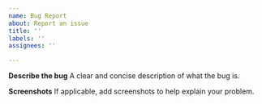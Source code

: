 ```yaml
---
name: Bug Report
about: Report an issue
title: ''
labels: ''
assignees: ''

---
```


<!-- Before opening an issue:
* Use the template below.
* Include the plugin name if the issue is being caused by a plugin.
* Make sure you have updated to the latest available version.
* Try not to report multiple unrelated issues in the same submission, open new issues for them instead. -->

**Describe the bug**
A clear and concise description of what the bug is.

**Screenshots**
If applicable, add screenshots to help explain your problem.
